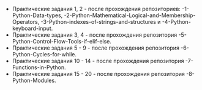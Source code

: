 * Практические задания 1, 2 - после прохождения репозиториев: -1-Python-Data-types, -2-Python-Mathematical-Logical-and-Membership-Operators, -3-Python-indexes-of-strings-and-structures и -4-Python-keyboard-input.
* Практические задания 3, 4 - после прохождения репозитория -5-Python-Control-Flow-Tools-if-elif-else.
* Практические задания 5 - 9 - после прохождения репозитория -6-Python-Cycles-for-while.
* Практические задания 10 - 14 - после прохождения репозитория -7-Functions-in-Python.
* Практические задания 15 - 20 - после прохождения репозитория -8-Python-Modules.
